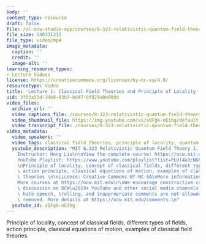 ```yaml
---
body: ''
content_type: resource
draft: false
file: /ol-ocw-studio-app/courses/8-323-relativistic-quantum-field-theory-i-spring-2023/ocw_8323_lecture01_2023feb06_360p_16_9.mp4
file_size: 140331211
file_type: video/mp4
image_metadata:
  caption: ''
  credit: ''
  image-alt: ''
learning_resource_types:
- Lecture Videos
license: https://creativecommons.org/licenses/by-nc-sa/4.0/
resourcetype: Video
title: 'Lecture 1: Classical Field Theories and Principle of Locality'
uid: 3f03a51d-34b8-43b7-bd47-6f829abb00dd
video_files:
  archive_url: ''
  video_captions_file: /courses/8-323-relativistic-quantum-field-theory-i-spring-2023/1VxxgMnLasftjz7MnQCtxVMK3hiZZAlfK_transcript.webvtt
  video_thumbnail_file: https://img.youtube.com/vi/xQFgk-nEihg/default.jpg
  video_transcript_file: /courses/8-323-relativistic-quantum-field-theory-i-spring-2023/1VxxgMnLasftjz7MnQCtxVMK3hiZZAlfK_transcript.pdf
video_metadata:
  video_speakers: ''
  video_tags: classical field theories, principle of locality, quantum field theory
  youtube_description: "MIT 8.323 Relativistic Quantum Field Theory I, Spring 2023\n\
    Instructor: Hong Liu\n\nView the complete course: https://ocw.mit.edu/courses/8-323-relativistic-quantum-field-theory-i-spring-2023/\n\
    YouTube Playlist: https://www.youtube.com/playlist?list=PLUl4u3cNGP61AV6bhf4mB3tCyWQrI_uU5\n\
    \nPrinciple of locality, concept of classical fields, different types of fields,\
    \ action principle, classical equations of motion, examples of classical field\
    \ theories \n\nLicense: Creative Commons BY-NC-SA\nMore information at https://ocw.mit.edu/terms\n\
    More courses at https://ocw.mit.edu\n\nWe encourage constructive comments and\
    \ discussion on OCW\u2019s YouTube and other social media channels. Personal attacks,\
    \ hate speech, trolling, and inappropriate comments are not allowed and may be\
    \ removed. More details at https://ocw.mit.edu/comments.\n"
  youtube_id: xQFgk-nEihg
---
```

Principle of locality, concept of classical fields, different types of fields, action principle, classical equations of motion, examples of classical field theories
